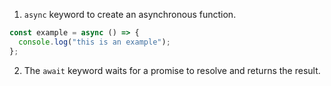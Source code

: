 1.  `async` keyword to create an asynchronous function.

```javascript
const example = async () => {
  console.log("this is an example");
};
```

2. The `await` keyword waits for a promise to resolve and returns the result.
